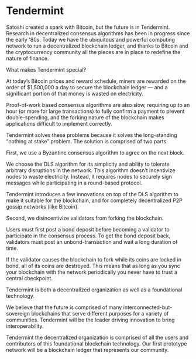 # Tendermint

Satoshi created a spark with Bitcoin, but the future is in
Tendermint. Research in decentralized consensus algorithms has been in
progress since the early '80s. Today we have the ubiquitous and
powerful computing network to run a decentralized blockchain ledger,
and thanks to Bitcoin and the cryptocurrency community all the pieces
are in place to redefine the nature of finance.

What makes Tendermint special?

At today’s Bitcoin prices and reward schedule, miners are rewarded on
the order of $1,500,000 a day to secure the blockchain ledger — and a
significant portion of that money is wasted on electricity.

Proof-of-work based consensus algorithms are also slow, requiring up
to an hour (or more for large transactions) to fully confirm a payment
to prevent double-spending, and the forking nature of the blockchain
makes applications difficult to implement correctly.

Tendermint solves these problems because it solves the long-standing
“nothing at stake” problem. The solution is comprised of two parts.

First, we use a Byzantine consensus algorithm to agree on the next
block.

We choose the DLS algorithm for its simplicity and ability to tolerate
arbitrary disruptions in the network. This algorithm doesn’t
incentivize nodes to waste electricity. Instead, it requires nodes to
securely sign messages while participating in a round-based protocol.

Tendermint introduces a few innovations on top of the DLS algorithm to
make it suitable for the blockchain, and for completely decentralized
P2P gossip networks (like Bitcoin).

Second, we disincentivize validators from forking the blockchain.

Users must first post a bond deposit before becoming a validator to
participate in the consensus process. To get the bond deposit back,
validators must post an unbond-transaction and wait a long duration of
time.

If the validator causes the blockchain to fork while its coins are
locked in bond, all of its coins are destroyed. This means that as
long as you sync your blockchain with the network periodically you
never have to trust a central checkpoint.

Tendermint is both a decentralized organization as well as a
foundational technology.

We believe that the future is comprised of many
interconnected-but-sovereign blockchains that serve different purposes
for a variety of communities. Tendermint will be the leader driving
innovation to bring interoperability.

Tendermint the decentralized organization is comprised of all the
users and contributors of this foundational blockchain technology. Our
first prototype network will be a blockchain ledger that represents
our community.

